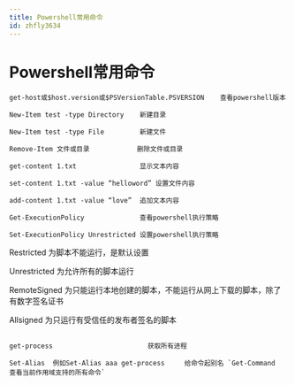 ```yaml
---
title: Powershell常用命令
id: zhfly3634
---
```


# Powershell常用命令

```
get-host或$host.version或$PSVersionTable.PSVERSION    查看powershell版本

New-Item test -type Directory    新建目录

New-Item test -type File         新建文件

Remove-Item 文件或目录            删除文件或目录

get-content 1.txt                显示文本内容

set-content 1.txt -value “helloword” 设置文件内容

add-content 1.txt -value “love”  追加文本内容

Get-ExecutionPolicy              查看powershell执行策略

Set-ExecutionPolicy Unrestricted 设置powershell执行策略

```
Restricted 为脚本不能运行，是默认设置

Unrestricted 为允许所有的脚本运行

RemoteSigned 为只能运行本地创建的脚本，不能运行从网上下载的脚本，除了有数字签名证书

Allsigned 为只运行有受信任的发布者签名的脚本 
```

get-process                        获取所有进程

Set-Alias  例如Set-Alias aaa get-process     给命令起别名 `Get-Command                        查看当前作用域支持的所有命令` 
```